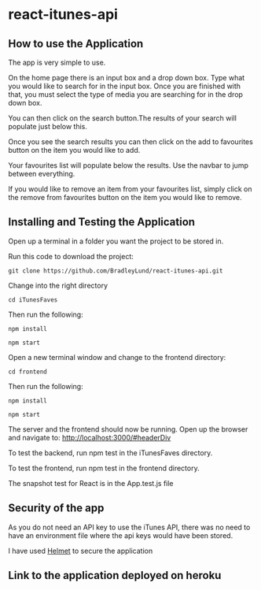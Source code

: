 # react-itunes-api

## How to use the Application

The app is very simple to use.

On the home page there is an input box and a drop down box. Type what you would
like to search for in the input box. Once you are finished with that, you must
select the type of media you are searching for in the drop down box.

You can then click on the search button.The results of your search will populate
just below this.

Once you see the search results you can then click on the add to favourites
button on the item you would like to add.

Your favourites list will populate below the results. Use the navbar to jump
between everything.

If you would like to remove an item from your favourites list, simply click on
the remove from favourites button on the item you would like to remove.

## Installing and Testing the Application

Open up a terminal in a folder you want the project to be stored in.

Run this code to download the project:

`git clone https://github.com/BradleyLund/react-itunes-api.git`

Change into the right directory

`cd iTunesFaves`

Then run the following:

`npm install`

`npm start`

Open a new terminal window and change to the frontend directory:

`cd frontend`

Then run the following:

`npm install`

`npm start`

The server and the frontend should now be running. Open up the browser and
navigate to:
<a href="http://localhost:3000/#headerDiv">http://localhost:3000/#headerDiv</a>

To test the backend, run npm test in the iTunesFaves directory.

To test the frontend, run npm test in the frontend directory.

The snapshot test for React is in the App.test.js file

## Security of the app

As you do not need an API key to use the iTunes API, there was no need to have
an environment file where the api keys would have been stored.

I have used <a href="https://helmetjs.github.io/">Helmet</a> to secure the
application

## Link to the application deployed on heroku
